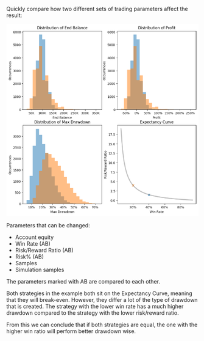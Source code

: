 Quickly compare how two different sets of trading parameters affect the result:

![Example Compare](example.png)

Parameters that can be changed: 

 - Account equity
 - Win Rate (AB)
 - Risk/Reward Ratio (AB)
 - Risk% (AB)
 - Samples
 - Simulation samples

The parameters marked with AB are compared to each other.

Both strategies in the example both sit on the Expectancy Curve, meaning that they will break-even. However, they differ a lot of the type of drawdown that is created. The strategy with the lower win rate has a much higher drawdown compared to the strategy with the lower risk/reward ratio. 

From this we can conclude that if both strategies are equal, the one with the higher win ratio will perform better drawdown wise.